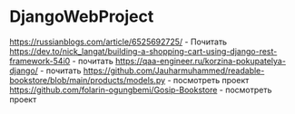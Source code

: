 # DjangoWebProject
https://russianblogs.com/article/6525692725/ - Почитать
https://dev.to/nick_langat/building-a-shopping-cart-using-django-rest-framework-54i0 - почитать
https://qaa-engineer.ru/korzina-pokupatelya-django/ - почитать
https://github.com/Jauharmuhammed/readable-bookstore/blob/main/products/models.py - посмотреть проект
https://github.com/folarin-ogungbemi/Gosip-Bookstore - посмотреть проект